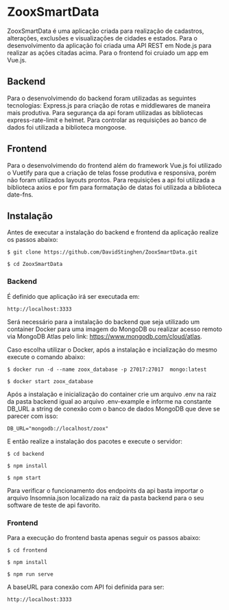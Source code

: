 # ZooxSmartData

ZooxSmartData é uma aplicação criada para realização de cadastros, alterações, exclusões e visualizações de cidades e estados. Para o desenvolvimento da aplicação foi criada uma API REST em Node.js para realizar as ações citadas acima. Para o frontend foi cruiado um app em Vue.js.

## Backend

Para o desenvolvimendo do backend foram utilizadas as seguintes tecnologias: Express.js para criação de rotas e middlewares de maneira mais produtiva. Para segurança da api foram utilizadas as bibliotecas express-rate-limit e helmet. Para controlar as requisições ao banco de dados foi utilizada a biblioteca mongoose.

## Frontend

Para o desenvolvimendo do frontend além do framework Vue.js foi utilizado o Vuetify para que a criação de telas fosse produtiva e responsiva, porém não foram utilizados layouts prontos. Para requisições a api foi utilizada a biblioteca axios e por fim para formatação de datas foi utilizada a biblioteca date-fns.

## Instalação

Antes de executar a instalação do backend e frontend da aplicação realize os passos abaixo:
```
$ git clone https://github.com/DavidStinghen/ZooxSmartData.git

$ cd ZooxSmartData
```

### Backend

É definido que aplicação irá ser executada em:
```
http://localhost:3333
```

Será necessário para a instalação do backend que seja utilizado um container Docker para uma imagem do MongoDB ou realizar acesso remoto via MongoDB Atlas pelo link: https://www.mongodb.com/cloud/atlas.

Caso escolha utilizar o Docker, após a instalação e incialização do mesmo execute o comando abaixo:
```
$ docker run -d --name zoox_database -p 27017:27017  mongo:latest

$ docker start zoox_database
```

Após a instalação e inicialização do container crie um arquivo .env na raiz da pasta backend igual ao arquivo .env-example e informe na constante DB_URL a string de conexão com o banco de dados MongoDB que deve se parecer com isso: 
```
DB_URL="mongodb://localhost/zoox"
```

E então realize a instalação dos pacotes e execute o servidor:
```
$ cd backend

$ npm install

$ npm start
```

Para verificar o funcionamento dos endpoints da api basta importar o arquivo Insomnia.json localizado na raiz da pasta backend para o seu software de teste de api favorito.

### Frontend

Para a execução do frontend basta apenas seguir os passos abaixo:
```
$ cd frontend

$ npm install

$ npm run serve
```

A baseURL para conexão com API foi definida para ser:
```
http://localhost:3333
```
